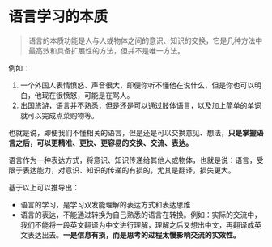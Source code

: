 # 语言学习的本质

> 语言的本质功能是人与人或物体之间的意识、知识的交换，它是几种方法中最高效和具备扩展性的方法，但并不是唯一方法。

例如：

1. 一个外国人表情愤怒、声音很大，即便你听不懂他在说什么，但是你也可以明白，他现在很愤怒，可能是在骂人。
2. 出国旅游，语言并不熟悉，但是还是可以通过肢体语言，以及加上简单的单词就可以完成点菜购物等。

也就是说，即便我们不懂相关的语言，但是还是可以交换意见、想法，**只是掌握语言之后，可以更精准、更快、更容易的交换、交流、表达。**

语言作为一种表达方式，将意识、知识传递给其他人或物体，也就是说：语言，受限于表达能力，对意识、知识的传递的有损的，尤其是翻译，损失更大。

基于以上可以推导出：

- 语言的学习，是学习双发能理解的表达方式和表达思维
- 语言的表达，不能通过转换为自己熟悉的语言在转换。例如：实际的交流中，我们不能将一段英文翻译为中文进行理解，理解之后又想出中文，再翻译成英文表达出去。**一是信息有损，而是思考的过程太慢影响交流的实效性。**